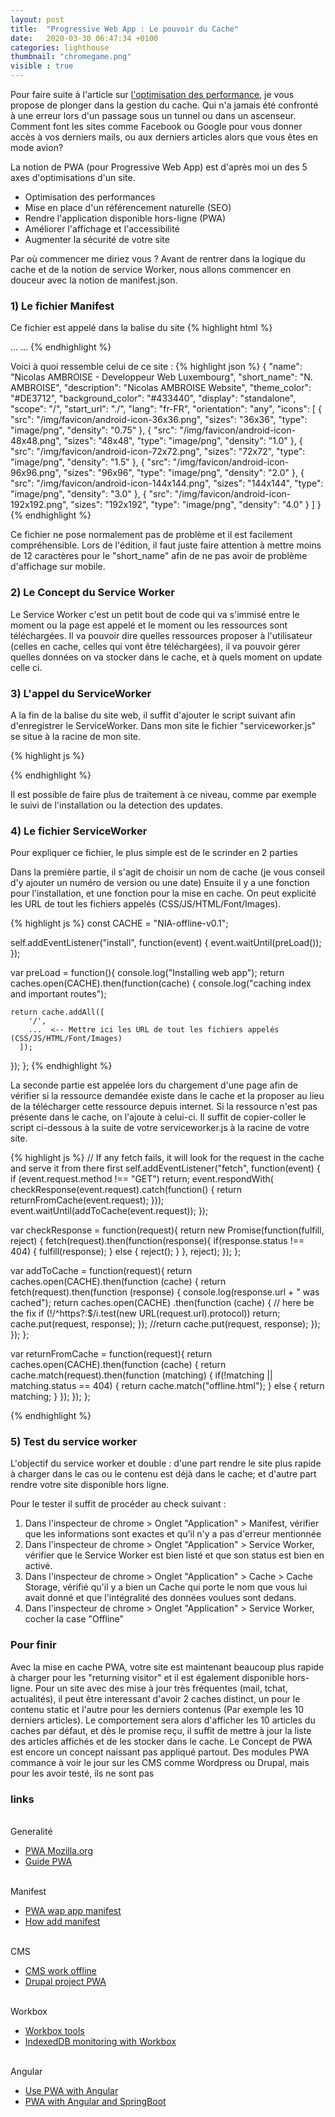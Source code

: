 ```yaml
---
layout: post
title:  "Progressive Web App : Le pouvoir du Cache"
date:   2020-03-30 06:47:34 +0100
categories: lighthouse
thumbnail: "chromegame.png"
visible : true
---
```


Pour faire suite à l'article sur [l'optimisation des performance](/lighthouse/optimisation-web.html), je vous propose de plonger dans la gestion du cache. Qui n'a jamais été confronté à une erreur lors d'un passage sous un tunnel ou dans un ascenseur. Comment font les sites comme Facebook ou Google pour vous donner accès à vos derniers mails, ou aux derniers articles alors que vous êtes en mode avion?

La notion de PWA (pour Progressive Web App) est d'après moi un des 5 axes d'optimisations d'un site.
- Optimisation des performances
- Mise en place d'un référencement naturelle (SEO)
- Rendre l'application disponible hors-ligne (PWA)
- Améliorer l'affichage et l'accessibilité
- Augmenter la sécurité de votre site

Par où commencer me diriez vous ?
Avant de rentrer dans la logique du cache et de la notion de service Worker, nous allons commencer en douceur avec la notion de manifest.json.

### 1) Le fichier Manifest


Ce fichier est appelé dans la balise <head> du site
{% highlight html %}
<head>
  ...
  <link rel="manifest" href="/manifest.json">
  ...
</head>
{% endhighlight %}

Voici à quoi ressemble celui de ce site :
{% highlight json %}
{
	"name": "Nicolas AMBROISE - Developpeur Web Luxembourg",
	"short_name": "N. AMBROISE",
  "description": "Nicolas AMBROISE Website",
	"theme_color": "#DE3712",
	"background_color": "#433440",
	"display": "standalone",
	"scope": "/",
	"start_url": "./",
	"lang": "fr-FR",
	"orientation": "any",
  "icons": [
    {
     "src": "\/img\/favicon\/android-icon-36x36.png",
     "sizes": "36x36",
     "type": "image\/png",
     "density": "0.75"
    },
    {
     "src": "\/img\/favicon\/android-icon-48x48.png",
     "sizes": "48x48",
     "type": "image\/png",
     "density": "1.0"
    },
    {
     "src": "\/img\/favicon\/android-icon-72x72.png",
     "sizes": "72x72",
     "type": "image\/png",
     "density": "1.5"
    },
    {
     "src": "\/img\/favicon\/android-icon-96x96.png",
     "sizes": "96x96",
     "type": "image\/png",
     "density": "2.0"
    },
    {
     "src": "\/img\/favicon\/android-icon-144x144.png",
     "sizes": "144x144",
     "type": "image\/png",
     "density": "3.0"
    },
    {
     "src": "\/img\/favicon\/android-icon-192x192.png",
     "sizes": "192x192",
     "type": "image\/png",
     "density": "4.0"
    }
   ]
}
{% endhighlight %}


Ce fichier ne pose normalement pas de problème et il est facilement compréhensible. Lors de l'édition, il faut juste faire attention à mettre moins de 12 caractères pour le "short_name" afin de ne pas avoir de problème d'affichage sur mobile.

### 2) Le Concept du Service Worker

Le Service Worker c'est un petit bout de code qui va s'immisé entre le moment ou la page est appelé et le moment ou les ressources sont téléchargées. Il va pouvoir dire quelles ressources proposer à l'utilisateur (celles en cache, celles qui vont être téléchargées), il va pouvoir gérer quelles données on va stocker dans le cache, et à quels moment on update celle ci.

### 3) L'appel du ServiceWorker

A la fin de la balise <body> du site web, il suffit d'ajouter le script suivant afin d'enregistrer le ServiceWorker.
Dans mon site le fichier "serviceworker.js" se situe à la racine de mon site.

{% highlight js %}
<script>
/* Services Worker */
if ("serviceWorker" in navigator) {
  if (navigator.serviceWorker.controller) {
    console.log("An active service worker found, no need to register");
  } else {
     navigator.serviceWorker.register("/serviceworker.js").then(function(reg) {
         console.log("Service worker has been registered for scope: " + reg.scope);
     }
   }
 }
 </script>
 {% endhighlight %}

Il est possible de faire plus de traitement à ce niveau, comme par exemple le suivi de l'installation ou la detection des updates.

### 4) Le fichier ServiceWorker

Pour expliquer ce fichier, le plus simple est de le scrinder en 2 parties

Dans la première partie, il s'agit de choisir un nom de cache (je vous conseil d'y ajouter un numéro de version ou une date)
Ensuite il y a une fonction pour l'installation, et une fonction pour la mise en cache. On peut explicité les URL de tout les fichiers appelés (CSS/JS/HTML/Font/Images).

{% highlight js %}
const CACHE = "NIA-offline-v0.1";

self.addEventListener("install", function(event) {
  event.waitUntil(preLoad());
});

var preLoad = function(){
  console.log("Installing web app");
  return caches.open(CACHE).then(function(cache) {
    console.log("caching index and important routes");

    return cache.addAll([
        '/',
        ...  <-- Mettre ici les URL de tout les fichiers appelés (CSS/JS/HTML/Font/Images)
      ]);
  });
};
{% endhighlight %}

La seconde partie est appelée lors du chargement d'une page afin de vérifier si la ressource demandée existe dans le cache et la proposer au lieu de la télécharger cette ressource depuis internet. Si la ressource n'est pas présente dans le cache, on l'ajoute à celui-ci.
Il suffit de copier-coller le script ci-dessous à la suite de votre serviceworker.js à la racine de votre site.

{% highlight js %}
// If any fetch fails, it will look for the request in the cache and serve it from there first
self.addEventListener("fetch", function(event) {
  if (event.request.method !== "GET") return;
  event.respondWith(
    checkResponse(event.request).catch(function() {
      return returnFromCache(event.request);
    }));
  event.waitUntil(addToCache(event.request));
});

var checkResponse = function(request){
  return new Promise(function(fulfill, reject) {
    fetch(request).then(function(response){
      if(response.status !== 404) {
        fulfill(response);
      } else {
        reject();
      }
    }, reject);
  });
};

var addToCache = function(request){
  return caches.open(CACHE).then(function (cache) {
    return fetch(request).then(function (response) {
      console.log(response.url + " was cached");
      return caches.open(CACHE)
            .then(function (cache) {
                // here be the fix
                if (!/^https?:$/i.test(new URL(request.url).protocol)) return;
                cache.put(request, response);
            });
      //return cache.put(request, response);
    });
  });
};

var returnFromCache = function(request){
  return caches.open(CACHE).then(function (cache) {
    return cache.match(request).then(function (matching) {
     if(!matching || matching.status == 404) {
       return cache.match("offline.html");
     } else {
       return matching;
     }
    });
  });
};

{% endhighlight %}


### 5) Test du service worker

L'objectif du service worker et double : d'une part rendre le site plus rapide à charger dans le cas ou le contenu est déjà dans le cache; et d'autre part rendre votre site disponible hors ligne.

Pour le tester il suffit de procéder au check suivant :
1. Dans l'inspecteur de chrome > Onglet "Application" > Manifest, vérifier que les informations sont exactes et qu'il n'y a pas d'erreur mentionnée
2. Dans l'inspecteur de chrome > Onglet "Application" > Service Worker, vérifier que le Service Worker est bien listé et que son status est bien en activé.
3. Dans l'inspecteur de chrome > Onglet "Application" > Cache > Cache Storage, vérifié qu'il y a bien un Cache qui porte le nom que vous lui avait donné et que l'intégralité des données voulues sont dedans.
4. Dans l'inspecteur de chrome > Onglet "Application" > Service Worker, cocher la case "Offline"

### Pour finir

Avec la mise en cache PWA, votre site est maintenant beaucoup plus rapide à charger pour les "returning visitor" et il est également disponible hors-ligne.
Pour un site avec des mise à jour très fréquentes (mail, tchat, actualités), il peut être interessant d'avoir 2 caches distinct, un pour le contenu static et l'autre pour les derniers contenus (Par exemple les 10 derniers articles).
Le comportement sera alors d'afficher les 10 articles du caches par défaut, et dès le promise reçu, il suffit de mettre à jour la liste des articles affichés et de les stocker dans le cache.
Le Concept de PWA est encore un concept naissant pas appliqué partout. Des modules PWA commance à voir le jour sur les CMS comme Wordpress ou Drupal, mais pour les avoir testé, ils ne sont pas

### links
<br>Generalité
- [PWA Mozilla.org](https://developer.mozilla.org/fr/docs/Web/Progressive_web_apps)
- [Guide PWA](https://scotch.io/tutorials/the-ultimate-guide-to-progressive-web-applications)

<br>Manifest
- [PWA wap app manifest](https://medium.com/@guillaumeandre/progressive-web-app-pwa-fichier-web-app-manifest-7292db378af5)
- [How add manifest](https://web.dev/add-manifest/#splash-screen)

<br>CMS
- [CMS work offline](https://www.freecodecamp.org/news/how-i-made-my-cms-based-website-work-offline-f34afc393ca8/?gi=eda028592423)
- [Drupal project PWA](https://www.drupal.org/project/pwa)

<br>Workbox
- [Workbox tools](https://developers.google.com/web/tools/workbox)
- [IndexedDB monitoring with Workbox](https://codelabs.developers.google.com/codelabs/workbox-indexeddb/index.html)

<br>Angular
- [Use PWA with Angular](https://angular.io/guide/service-worker-getting-started)
- [PWA with Angular and SpringBoot](https://developer.okta.com/blog/2017/05/09/progressive-web-applications-with-angular-and-spring-boot)
